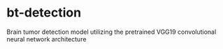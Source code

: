 # bt-detection
Brain tumor detection model utilizing the pretrained VGG19 convolutional neural network architecture
